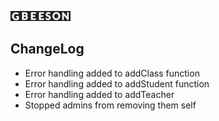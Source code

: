 ![Gbeeson Logo](misc/current_website.gif) 
## ChangeLog

- Error handling added to addClass function
- Error handling added to addStudent function
- Error handling added to addTeacher
- Stopped admins from removing them self